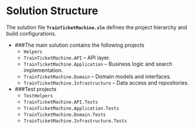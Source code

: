 # Solution Structure

The solution file **`TrainTicketMachine.sln`** defines the project hierarchy and build configurations.

* ###The main solution contains the following projects
	- `Helpers`
	- `TrainTicketMachine.API` – API layer.
	- `TrainTicketMachine.Application` – Business logic and search implementation.
	- `TrainTicketMachine.Domain` – Domain models and interfaces.
	- `TrainTicketMachine.Infrastructure` – Data access and repositories.
* ###Test projects
	- `TestHelpers`
	- `TrainTicketMachine.API.Tests`
	- `TrainTicketMachine.Application.Tests`
	- `TrainTicketMachine.Domain.Tests`
	- `TrainTicketMachine.Infrastructure.Tests`
	